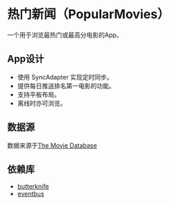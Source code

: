 热门新闻（PopularMovies）
===
一个用于浏览最热门或最高分电影的App。
## App设计
- 使用 SyncAdapter 实现定时同步。
- 提供每日推送排名第一电影的功能。
- 支持平板布局。
- 离线时亦可浏览。
## 数据源
数据来源于[The Movie Database](https://www.themoviedb.org/)
## 依赖库
- [butterknife](https://github.com/JakeWharton/butterknife)
- [eventbus](https://github.com/greenrobot/EventBus)